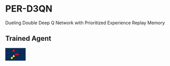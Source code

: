 # PER-D3QN
Dueling Double Deep Q Network with Prioritized Experience Replay Memory

## Trained Agent  
![Snake GIF](https://raw.githubusercontent.com/0xC0DEF/PER-D3QN/master/snake.gif)
